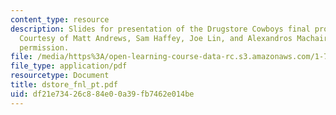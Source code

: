 ```yaml
---
content_type: resource
description: Slides for presentation of the Drugstore Cowboys final project report.
  Courtesy of Matt Andrews, Sam Haffey, Joe Lin, and Alexandros Machairas. Used with
  permission.
file: /media/https%3A/open-learning-course-data-rc.s3.amazonaws.com/1-782-environmental-engineering-masters-of-engineering-project-fall-2003-spring-2004/df21e73426c884e00a39fb7462e014be_dstore_fnl_pt.pdf
file_type: application/pdf
resourcetype: Document
title: dstore_fnl_pt.pdf
uid: df21e734-26c8-84e0-0a39-fb7462e014be
---
```

